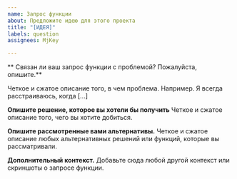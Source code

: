 ```yaml
---
name: Запрос функции
about: Предложите идею для этого проекта
title: "[ИДЕЯ]"
labels: question
assignees: MjKey

---
```


** Связан ли ваш запрос функции с проблемой? Пожалуйста, опишите.**

Четкое и сжатое описание того, в чем проблема. Например. Я всегда расстраиваюсь, когда [...]

**Опишите решение, которое вы хотели бы получить**
Четкое и сжатое описание того, чего вы хотите добиться.

**Опишите рассмотренные вами альтернативы.**
Четкое и сжатое описание любых альтернативных решений или функций, которые вы рассматривали.

**Дополнительный контекст.**
Добавьте сюда любой другой контекст или скриншоты о запросе функции.
